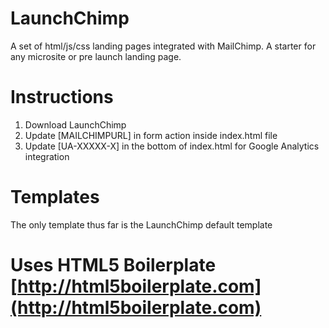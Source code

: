 # LaunchChimp
A set of html/js/css landing pages integrated with MailChimp. A starter for any microsite or pre launch landing page.

# Instructions
1. Download LaunchChimp
2. Update [MAILCHIMPURL] in form action inside index.html file
3. Update [UA-XXXXX-X] in the bottom of index.html for Google Analytics integration

# Templates
The only template thus far is the LaunchChimp default template

# Uses HTML5 Boilerplate [http://html5boilerplate.com](http://html5boilerplate.com)